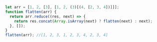 <!--
 * @Description:
 * @Author: 曹俊
 * @Date: 2022-10-14 21:05:09
 * @LastEditors: 曹俊
 * @LastEditTime: 2022-10-14 21:07:31
-->

```js
let arr = [1, 2, [3], [1, 2, (3)[(4, [2, 3, 4])]]];
function flatten(arr) {
  return arr.reduce((res, next) => {
    return res.concat(Array.isArray(next) ? flatten(next) : next);
  }, []);
}
flatten(arr); //[1, 2, 3, 1, 2, 3, 4, 2, 3, 4]
```

